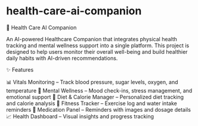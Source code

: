 # health-care-ai-companion
🏥 Health Care AI Companion

An AI-powered Healthcare Companion that integrates physical health tracking and mental wellness support into a single platform.
This project is designed to help users monitor their overall well-being and build healthier daily habits with AI-driven recommendations.

✨ Features

📊 Vitals Monitoring – Track blood pressure, sugar levels, oxygen, and temperature
🧠 Mental Wellness – Mood check-ins, stress management, and emotional support
🍎 Diet & Calorie Manager – Personalized diet tracking and calorie analysis
🏃 Fitness Tracker – Exercise log and water intake reminders
💊 Medication Panel – Reminders with images and dosage details
📈 Health Dashboard – Visual insights and progress tracking
